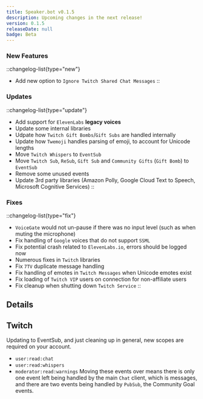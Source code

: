 ```yaml
---
title: Speaker.bot v0.1.5
description: Upcoming changes in the next release!
version: 0.1.5
releaseDate: null
badge: Beta
---
```


### New Features
::changelog-list{type="new"}
* Add new option to `Ignore Twitch Shared Chat Messages`
::

### Updates
::changelog-list{type="update"}
* Add support for `ElevenLabs` **legacy voices**
* Update some internal libraries
* Udpate how `Twitch Gift Bombs`/`Gift Subs` are handled internally
* Update how `Twemoji` handles parsing of emoji, to account for Unicode lengths
* Move `Twitch Whispers` to `EventSub`
* Move `Twitch Sub`, `ReSub`, `Gift Sub` and `Community Gifts` (`Gift Bomb`) to `EventSub`
* Remove some unused events
* Update 3rd party libraries (Amazon Polly, Google Cloud Text to Speech, Microsoft Cognitive Services)
::

### Fixes
::changelog-list{type="fix"}
* `VoiceGate` would not un-pause if there was no input level (such as when muting the microphone)
* Fix handling of `Google` voices that do not support `SSML`
* Fix potential crash related to `ElevenLabs.io`, errors should be logged now
* Numerous fixes in `Twitch` libraries
* Fix `7TV` duplicate message handling
* Fix handling of emotes in `Twitch Messages` when Unicode emotes exist
* Fix loading of `Twitch VIP` users on connection for non-affiliate users
* Fix cleanup when shutting down `Twitch Service`
::

## Details
## Twitch
Updating to EventSub, and just cleaning up in general, new scopes are required on your account.
* `user:read:chat`
* `user:read:whispers`
* `moderator:read:warnings`
Moving these events over means there is only one event left being handled by the main `Chat` client, which is messages, and there are two events being handled by `PubSub`, the Community Goal events.